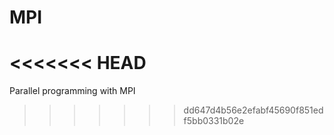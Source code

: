 # MPI
<<<<<<< HEAD
=======
Parallel programming with MPI
>>>>>>> dd647d4b56e2efabf45690f851edf5bb0331b02e
